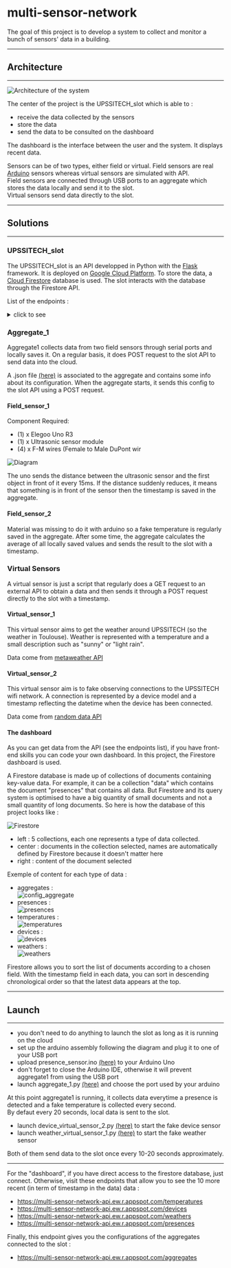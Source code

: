 # multi-sensor-network

The goal of this project is to develop a system to collect and monitor a bunch of sensors' data in a building.

--------------------
## Architecture
--------------------
![Architecture of the system](img/architecture_dark.png)

The center of the project is the UPSSITECH_slot which is able to :
- receive the data collected by the sensors
- store the data
- send the data to be consulted on the dashboard

The dashboard is the interface between the user and the system. It displays recent data.

Sensors can be of two types, either field or virtual. Field sensors are real [Arduino](https://www.arduino.cc/) sensors whereas virtual sensors are simulated with API.  
Field sensors are connected through USB ports to an aggregate which stores the data locally and send it to the slot.  
Virtual sensors send data directly to the slot.

--------------------
## Solutions
--------------------
### **UPSSITECH_slot**
The UPSSITECH_slot is an API developped in Python with the [Flask](https://en.wikipedia.org/wiki/Flask_(web_framework)) framework. It is deployed on [Google Cloud Platform](https://en.wikipedia.org/wiki/Google_Cloud_Platform). To store the data, a [Cloud Firestore](https://firebase.google.com/products/firestore) database is used. The slot interacts with the database through the Firestore API.

List of the endpoints :
<details>
  <summary>click to see</summary>
  
- https://multi-sensor-network-api.ew.r.appspot.com/temperatures
- https://multi-sensor-network-api.ew.r.appspot.com/devices
- https://multi-sensor-network-api.ew.r.appspot.com/weathers
- https://multi-sensor-network-api.ew.r.appspot.com/presences
- https://multi-sensor-network-api.ew.r.appspot.com/aggregates

</details>

### **Aggregate_1**

Aggregate1 collects data from two field sensors through serial ports and locally saves it. On a regular basis, it does POST request to the slot API to send data into the cloud.

A .json file [(here)](./aggregate_1_config.json) is associated to the aggregate and contains some info about its configuration. When the aggregate starts, it sends this config to the slot API using a POST request.

#### **Field_sensor_1**
Component Required:
- (1) x Elegoo Uno R3
- (1) x Ultrasonic sensor module
- (4) x F-M wires (Female to Male DuPont wir

![Diagram](img/diagram_presence_sensor.png)

The uno sends the distance between the ultrasonic sensor and the first object in front of it every 15ms.
If the distance suddenly reduces, it means that something is in front of the sensor then the timestamp is saved in the aggregate.

#### **Field_sensor_2**

Material was missing to do it with arduino so a fake temperature is regularly saved in the aggregate. After some time, the aggregate calculates the average of all locally saved values ​​and sends the result to the slot with a timestamp.

### **Virtual Sensors**

A virtual sensor is just a script that regularly does a GET request to an external API to obtain a data and then sends it through a POST request directly to the slot with a timestamp. 

#### **Virtual_sensor_1**

This virtual sensor aims to get the weather around UPSSITECH (so the weather in Toulouse). Weather is represented with a temperature and a small description such as "sunny" or "light rain".

Data come from [metaweather API](https://www.metaweather.com/api/location/628886/)

#### **Virtual_sensor_2**

This virtual sensor aim is to fake observing connections to the UPSSITECH wifi network. A connection is represented by a device model and a timestamp reflecting the datetime when the device has been connected.

Data come from [random data API](https://random-data-api.com/api/device/random_device)

#### **The dashboard**

As you can get data from the API (see the endpoints list), if you have front-end skills you can code your own dashboard. In this project, the Firestore dashboard is used.

A Firestore database is made up of collections of documents containing key-value data. For example, it can be a collection "data" which contains the document "presences" that contains all data. But Firestore and its query system is optimised to have a big quantity of small documents and not a small quantity of long documents. So here is how the database of this project looks like :

![Firestore](img/firestore.png)

- left : 5 collections, each one represents a type of data collected.
- center : documents in the collection selected, names are automatically defined by Firestore because it doesn't matter here
- right : content of the document selected

Exemple of content for each type of data :

- aggregates :   
![config_aggregate](img/db_aggregates.png)
- presences :   
![presences](img/db_presences.png)
- temperatures :   
![temperatures](img/db_temperatures.png)
- devices :   
![devices](img/db_devices.png)
- weathers :   
![weathers](img/db_weathers.png)

Firestore allows you to sort the list of documents according to a chosen field. With the timestamp field in each data, you can sort in descending chronological order so that the latest data appears at the top.

--------------------
## Launch
--------------------
- you don't need to do anything to launch the slot as long as it is running on the cloud
- set up the arduino assembly following the diagram and plug it to one of your USB port
- upload presence_sensor.ino [(here)](./sensors/presence_sensor/presence_sensor.ino) to your Arduino Uno
- don't forget to close the Arduino IDE, otherwise it will prevent aggregate1 from using the USB port
- launch aggregate_1.py [(here)](aggregate_1.py) and choose the port used by your arduino

At this point aggregate1 is running, it collects data everytime a presence is detected and a fake temperature is collected every second.   
By defaut every 20 seconds, local data is sent to the slot.

- launch device_virtual_sensor_2.py [(here)](.\sensors\device_virtual_sensor_2.py) to start the fake device sensor
- launch weather_virtual_sensor_1.py [(here)](.\sensors\weather_virtual_sensor_1.py) to start the fake weather sensor

Both of them send data to the slot once every 10-20 seconds approximately.

----

For the "dashboard", if you have direct access to the firestore database, just connect. Otherwise, visit these endpoints that allow you to see the 10 more recent (in term of timestamp in the data) data : 
- https://multi-sensor-network-api.ew.r.appspot.com/temperatures
- https://multi-sensor-network-api.ew.r.appspot.com/devices
- https://multi-sensor-network-api.ew.r.appspot.com/weathers
- https://multi-sensor-network-api.ew.r.appspot.com/presences

Finally, this endpoint gives you the configurations of the aggregates connected to the slot :
- https://multi-sensor-network-api.ew.r.appspot.com/aggregates